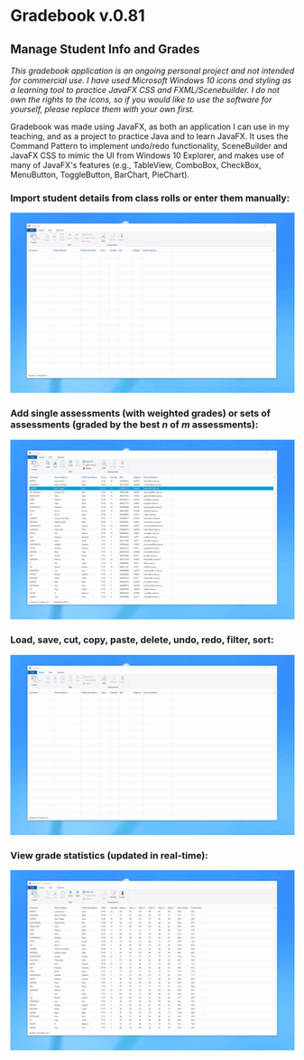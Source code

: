 # Gradebook v.0.81
## Manage Student Info and Grades
*This gradebook application is an ongoing personal project and not intended for commercial use. I have used Microsoft Windows 10 icons and styling as a learning tool to practice JavaFX CSS and FXML/Scenebuilder. I do not own the rights to the icons, so if you would like to use the software for yourself, please replace them with your own first.*

Gradebook was made using JavaFX, as both an application I can use in my teaching, and as a project to practice Java and to learn JavaFX. It uses the Command Pattern to implement undo/redo functionality, SceneBuilder and JavaFX CSS to mimic the UI from Windows 10 Explorer, and makes use of many of JavaFX's features (e.g., TableView, ComboBox, CheckBox, MenuButton, ToggleButton, BarChart, PieChart). 

### Import student details from class rolls or enter them manually:
![](demo1.gif)
### Add single assessments (with weighted grades) or sets of assessments (graded by the best *n* of *m* assessments):
![](demo2.gif)
### Load, save, cut, copy, paste, delete, undo, redo, filter, sort:
![](demo3.gif)
### View grade statistics (updated in real-time):
![](demo4.gif)

